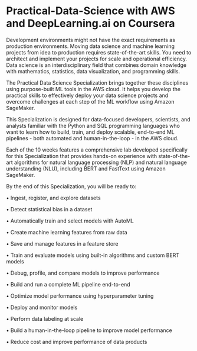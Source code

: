 # Practical-Data-Science with AWS and DeepLearning.ai on Coursera

Development environments might not have the exact requirements as production environments. Moving data science and machine learning projects from idea to production requires state-of-the-art skills. You need to architect and implement your projects for scale and operational efficiency. Data science is an interdisciplinary field that combines domain knowledge with mathematics, statistics, data visualization, and programming skills. 

The Practical Data Science Specialization brings together these disciplines using purpose-built ML tools in the AWS cloud. It helps you develop the practical skills to effectively deploy your data science projects and overcome challenges at each step of the ML workflow using Amazon SageMaker. 

This Specialization is designed for data-focused developers, scientists, and analysts familiar with the Python and SQL programming languages who want to learn how to build, train, and deploy scalable, end-to-end ML pipelines - both automated and human-in-the-loop - in the AWS cloud.

Each of the 10 weeks features a comprehensive lab developed specifically for this Specialization that provides hands-on experience with state-of-the-art algorithms for natural language processing (NLP) and natural language understanding (NLU), including BERT and FastText using Amazon SageMaker.

By the end of this Specialization, you will be ready to:

 

• Ingest, register, and explore datasets

• Detect statistical bias in a dataset

• Automatically train and select models with AutoML

• Create machine learning features from raw data

• Save and manage features in a feature store

• Train and evaluate models using built-in algorithms and custom BERT models

• Debug, profile, and compare models to improve performance

• Build and run a complete ML pipeline end-to-end

• Optimize model performance using hyperparameter tuning

• Deploy and monitor models

• Perform data labeling at scale

• Build a human-in-the-loop pipeline to improve model performance

• Reduce cost and improve performance of data products
